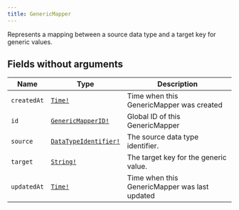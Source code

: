 ```yaml
---
title: GenericMapper
---
```


Represents a mapping between a source data type and a target key for generic values.

## Fields without arguments

| Name | Type | Description |
|------|------|-------------|
| `createdAt` | [`Time!`](../scalar/time.md) | Time when this GenericMapper was created |
| `id` | [`GenericMapperID!`](../scalar/genericmapperid.md) | Global ID of this GenericMapper |
| `source` | [`DataTypeIdentifier!`](../object/datatypeidentifier.md) | The source data type identifier. |
| `target` | [`String!`](../scalar/string.md) | The target key for the generic value. |
| `updatedAt` | [`Time!`](../scalar/time.md) | Time when this GenericMapper was last updated |

